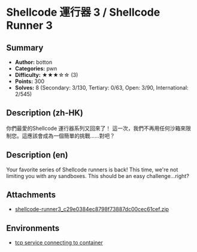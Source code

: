 Shellcode 運行器 3 / Shellcode Runner 3
===

## Summary

* **Author:** botton
* **Categories:** pwn
* **Difficulty:** ★★★☆☆ (3)
* **Points:** 300
* **Solves:** 8 (Secondary: 3/130, Tertiary: 0/63, Open: 3/90, International: 2/545)

## Description (zh-HK)

你們最愛的Shellcode 運行器系列又回來了！
這一次，我們不再用任何沙箱來限制您。這應該會成為一個簡單的挑戰......對吧？

## Description (en)

Your favorite series of Shellcode runners is back!
This time, we're not limiting you with any sandboxes. This should be an easy challenge...right?

## Attachments

- [shellcode-runner3_c29e0384ec8798f73887dc00cec61cef.zip](https://github.com/blackb6a/hkcert-ctf-2024-challenges-public/releases/download/v1.0.0/shellcode-runner3_c29e0384ec8798f73887dc00cec61cef.zip)


## Environments

- [tcp service connecting to container](env)


